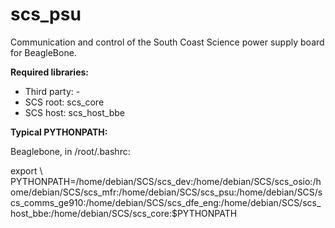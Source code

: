 # scs_psu
Communication and control of the South Coast Science power supply board for BeagleBone.

**Required libraries:** 

* Third party: -
* SCS root: scs_core
* SCS host: scs_host_bbe


**Typical PYTHONPATH:**

Beaglebone, in /root/.bashrc:

export \\
PYTHONPATH=/home/debian/SCS/scs_dev:/home/debian/SCS/scs_osio:/home/debian/SCS/scs_mfr:/home/debian/SCS/scs_psu:/home/debian/SCS/scs_comms_ge910:/home/debian/SCS/scs_dfe_eng:/home/debian/SCS/scs_host_bbe:/home/debian/SCS/scs_core:$PYTHONPATH
